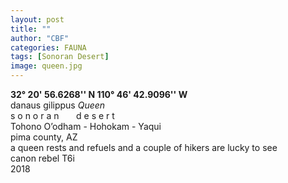 ```yaml
---
layout: post
title: ""
author: "CBF"
categories: FAUNA
tags: [Sonoran Desert]
image: queen.jpg
---
```

**32° 20' 56.6268'' N 110° 46' 42.9096'' W**<br>
danaus gilippus *Queen*<br> 
s o n o r a n &nbsp; &nbsp; &nbsp; d e s e r t <br>
Tohono O’odham - Hohokam - Yaqui <br>
pima county, AZ <br>
a queen rests and refuels and a couple of hikers are lucky to see <br>
canon rebel T6i <br>
2018
